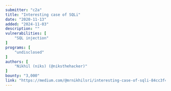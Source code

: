 ```yaml
---
submitter: "c2a"
title: "Interesting case of SQLi"
date: "2020-11-13"
added: "2024-11-03"
description: ""
vulnerabilities: [
    "SQL injection"
]
programs: [
    "undisclosed"
]
authors: [
    "Nikhil (niks) (@niksthehacker)"
]
bounty: "3,000"
link: "https://medium.com/@mrnikhilsri/interesting-case-of-sqli-84cc3f4a5255"
---
```




